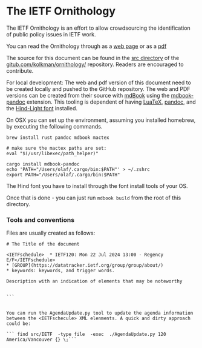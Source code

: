 # The IETF Ornithology

The IETF Ornithology is an effort to allow crowdsourcing  the identification of public policy issues in IETF work.

You can read the Ornithology through as a [web page](https://kolkman.github.io/IETF-ornithology/) or as a [pdf](https://kolkman.github.io/IETF-ornithology/IETF-Ornithology.pdf)

The source for this document can be found in the [src directory](gitub.com/kolkman/ornithology/src) of the 
[gitub.com/kolkman/ornithology/]() repository. Readers are encouraged to contribute. 

For local development: The web and pdf version of this document need to be created locally and pushed to the GitHub repository. The web and PDF versions can be created from their source with
[mdBook](https://rust-lang.github.io/mdBook/cli/init.html) using the
[mdbook-pandoc](https://github.com/max-heller/mdbook-pandoc)
extension. This tooling is dependent of having
[LuaTeX](https://www.luatex.org/),  [pandoc](https://pandoc.org/), and
the [Hind-Light font](https://fonts.google.com/specimen/Hind) installed. 

On OSX you can set up the environment, assuming you installed
homebrew, by executing the following commands.

``` 
brew install rust pandoc mdbook mactex

# make sure the mactex paths are set:
eval "$(/usr/libexec/path_helper)"

cargo install mdbook-pandoc
echo 'PATH="/Users/olaf/.cargo/bin:$PATH"' > ~/.zshrc 
export PATH="/Users/olaf/.cargo/bin:$PATH"

```

The Hind font you have to install through the font install tools of your OS.

Once that is done - you can just run ```mdbook build``` from the root of this directory.


### Tools and conventions

Files are usually created as follows:


````
# The Title of the document

<IETFschedule>  * IETF120: Mon 22 Jul 2024 13:00 - Regency E/F</IETFschedule>
* [GROUP](https://datatracker.ietf.org/group/group/about/)
* keywords: keywords, and trigger words.

Description with an indication of elements that may be noteworthy


```


You can run the AgendaUpdate.py tool to update the agenda information between the <IETFschecule> XML elenments. A quick and dirty approach could be:

``` find src/IETF  -type file  -exec  ./AgendaUpdate.py 120 America/Vancouver {} \;```